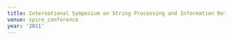 ```yaml
---
title: International Symposium on String Processing and Information Retrieval (2011)
venue: spire_conference
year: '2011'
---
```

